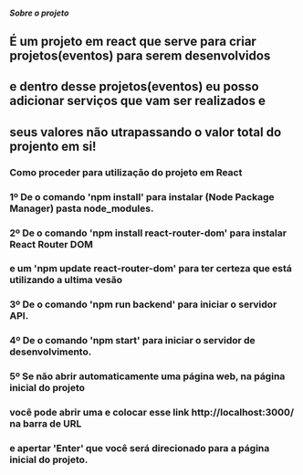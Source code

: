 ##### Sobre o projeto #####
## É um projeto em react que serve para criar projetos(eventos) para serem desenvolvidos
## e dentro desse projetos(eventos) eu posso adicionar serviços que vam ser realizados e 
## seus valores não utrapassando o valor total do projento  em si!


### Como proceder para utilização do projeto em React ###

### 1º De o comando 'npm install' para instalar (Node Package Manager) pasta node_modules.

### 2º De o comando 'npm install react-router-dom' para instalar React Router DOM
### e um 'npm update react-router-dom' para ter certeza que está utilizando a ultima vesão

### 3º De o comando 'npm run backend' para iniciar o servidor API.

### 4º De o comando 'npm start' para iniciar o servidor de desenvolvimento.

### 5º Se não abrir automaticamente uma página web, na página inicial do projeto 
### você pode abrir uma e colocar esse link http://localhost:3000/ na barra de URL 
### e apertar 'Enter' que você será direcionado para a página inicial do projeto.